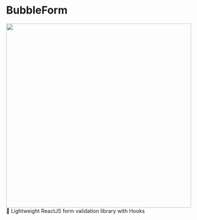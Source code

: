 # BubbleForm

 <img width="500px" src="./header.png?raw=true">
🥤 Lightweight ReactJS form validation library with Hooks

